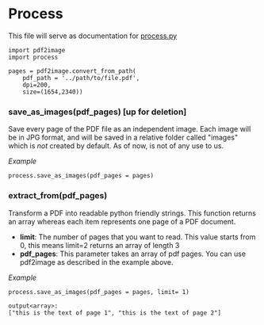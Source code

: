 # Process
This file will serve as documentation for [process.py](../process.py)

	import pdf2image
	import process
	
    pages = pdf2image.convert_from_path(
        pdf_path = '../path/to/file.pdf',  
        dpi=200, 
        size=(1654,2340))


### save_as_images(pdf_pages) [up for deletion]
Save every page of the PDF file as an independent image. Each image will be in JPG format, and will be saved in a relative folder called "images" which is *not* created by default. As of now, is not of any use to us.

*Example*

    process.save_as_images(pdf_pages = pages)
	

### extract_from(pdf_pages)
Transform a PDF into readable python friendly strings. This function returns an array whereas each item represents one page of a PDF document.


* **limit**: The number of pages that you want to read. This value starts from 0, this means limit=2  returns an array of length 3
* **pdf_pages**: This parameter takes an array of pdf pages. You can use pdf2image as described in the example above.

*Example*

    process.save_as_images(pdf_pages = pages, limit= 1)
	
	output<array>:
	["this is the text of page 1", "this is the text of page 2"]
	
